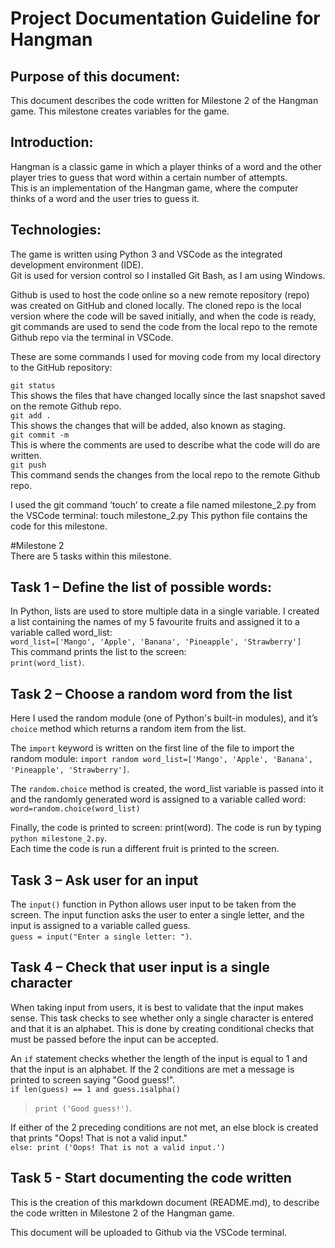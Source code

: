 # Project Documentation Guideline for Hangman 

## Purpose of this document:
This document describes the code written for Milestone 2 of the Hangman game. This milestone creates variables for the game.

## Introduction:
Hangman is a classic game in which a player thinks of a word and the other player tries to guess that word within a certain number of attempts.  
This is an implementation of the Hangman game, where the computer thinks of a word and the user tries to guess it. 

## Technologies:
The game is written using Python 3 and VSCode as the integrated development environment (IDE).  
Git is used for version control so I installed Git Bash, as I am using Windows.  

Github is used to host the code online so a new remote repository (repo) was created on GitHub and cloned locally. The cloned repo is the local version where the code will be saved initially, and when the code is ready, git commands are used to send the code from the local repo to the remote Github repo via the terminal in VSCode.

These are some commands I used for moving code from my local directory to the GitHub repository:  

`git status`  
This shows the files that have changed locally since the last snapshot saved on the remote Github repo.  
`git add .`  
This shows the changes that will be added, also known as staging.  
`git commit -m`  
This is where the comments are used to describe what the code will do are written.  
`git push`  
This command sends the changes from the local repo to the remote Github repo.  
  

I used the git command ‘touch’ to create a file named milestone_2.py from the VSCode terminal:
touch milestone_2.py 
This python file contains the code for this milestone. 
  
#Milestone 2  
There are 5 tasks within this milestone.  

## Task 1 – Define the list of possible words:
In Python, lists are used to store multiple data in a single variable. 
I created a list containing the names of my 5 favourite fruits and assigned it to a variable called word_list:  
`word_list=['Mango', 'Apple', 'Banana', 'Pineapple', 'Strawberry']`    
This command prints the list to the screen:  
`print(word_list)`.
  
## Task 2 – Choose a random word from the list
Here I used the random module (one of Python's built-in modules), and it’s `choice` method which returns a random item from the list.  

The `import` keyword is written on the first line of the file to import the random module:
`import random
word_list=['Mango', 'Apple', 'Banana', 'Pineapple', 'Strawberry']`.  

The `random.choice` method is created, the word_list variable is passed into it and the randomly generated word is assigned to a variable called word:  
`word=random.choice(word_list)`  

Finally, the code is printed to screen:
print(word).
The code is run by typing `python milestone_2.py`.  
Each time the code is run a different fruit is printed to the screen. 

## Task 3 – Ask user for an input
The `input()` function in Python allows user input to be taken from the screen.
The input function asks the user to enter a single letter, and the input is assigned to a variable called guess.  
`guess = input("Enter a single letter: ")`.

## Task 4 – Check that user input is a single character
When taking input from users, it is best to validate that the input makes sense. This task checks to see whether only a single character is entered and that it is an alphabet. 
This is done by creating conditional checks that must be passed before the input can be accepted.

An `if` statement checks whether the length of the input is equal to 1 and that the input is an alphabet.
If the 2 conditions are met a message is printed to screen saying "Good guess!".  
`if len(guess) == 1 and guess.isalpha()`    
>`print ('Good guess!')`.  

If either of the 2 preceding conditions are not met, an else block is created that prints "Oops! That is not a valid input."  
`else:
       print ('Oops! That is not a valid input.')`
     
## Task 5 - Start documenting the code written 
This is the creation of this markdown document (README.md), to describe the code written in Milestone 2 of the Hangman game.  

This document will be uploaded to Github via the VSCode terminal.
